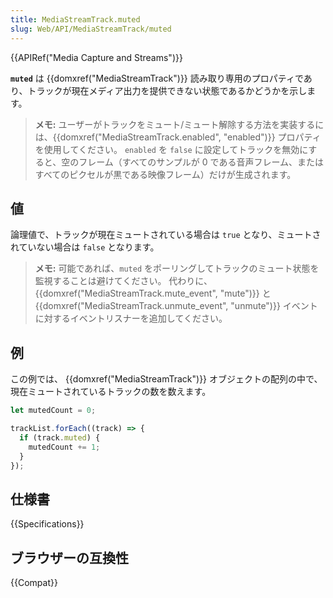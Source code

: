 ```yaml
---
title: MediaStreamTrack.muted
slug: Web/API/MediaStreamTrack/muted
---
```


{{APIRef("Media Capture and Streams")}}

**`muted`** は {{domxref("MediaStreamTrack")}} 読み取り専用のプロパティであり、トラックが現在メディア出力を提供できない状態であるかどうかを示します。

> **メモ:** ユーザーがトラックをミュート/ミュート解除する方法を実装するには、{{domxref("MediaStreamTrack.enabled", "enabled")}} プロパティを使用してください。 `enabled` を `false` に設定してトラックを無効にすると、空のフレーム（すべてのサンプルが 0 である音声フレーム、またはすべてのピクセルが黒である映像フレーム）だけが生成されます。

## 値

論理値で、トラックが現在ミュートされている場合は `true` となり、ミュートされていない場合は `false` となります。

> **メモ:** 可能であれば、`muted` をポーリングしてトラックのミュート状態を監視することは避けてください。
> 代わりに、 {{domxref("MediaStreamTrack.mute_event", "mute")}} と {{domxref("MediaStreamTrack.unmute_event", "unmute")}} イベントに対するイベントリスナーを追加してください。

## 例

この例では、 {{domxref("MediaStreamTrack")}} オブジェクトの配列の中で、現在ミュートされているトラックの数を数えます。

```js
let mutedCount = 0;

trackList.forEach((track) => {
  if (track.muted) {
    mutedCount += 1;
  }
});
```

## 仕様書

{{Specifications}}

## ブラウザーの互換性

{{Compat}}
